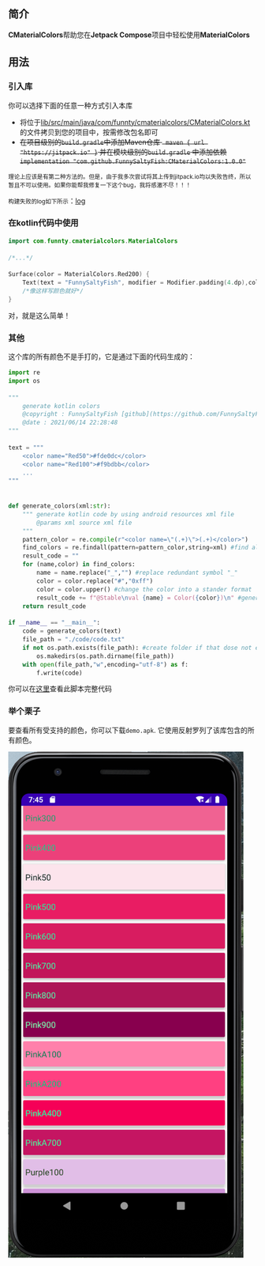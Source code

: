 ## 简介

**CMaterialColors**帮助您在**Jetpack Compose**项目中轻松使用**MaterialColors**

## 用法

### 引入库

你可以选择下面的任意一种方式引入本库

- 将位于[lib/src/main/java/com/funnty/cmaterialcolors/CMaterialColors.kt](/lib/src/main/java/com/funnty/cmaterialcolors/CMaterialColors.kt) 的文件拷贝到您的项目中，按需修改包名即可
- <del>在项目级别的`build.gradle`中添加Maven仓库 ` maven { url "https://jitpack.io" }` 并在模块级别的`build.gradle` 中添加依赖`implementation "com.github.FunnySaltyFish:CMaterialColors:1.0.0"` </del>

<small>理论上应该是有第二种方法的。但是，由于我多次尝试将其上传到jitpack.io均以失败告终，所以暂且不可以使用。如果你能帮我修复一下这个bug，我将感激不尽！！！</small>

<small>构建失败的log如下所示</small>：[log](https://jitpack.io/com/github/FunnySaltyFish/CMaterialColors/1.0.19/build.log)



### 在kotlin代码中使用

```kotlin
import com.funnty.cmaterialcolors.MaterialColors

/*...*/

Surface(color = MaterialColors.Red200) {
    Text(text = "FunnySaltyFish", modifier = Modifier.padding(4.dp),color = MaterialColors.PurpleA700)
    /*像这样写颜色就好*/
}
```

对，就是这么简单！



### 其他

这个库的所有颜色不是手打的，它是通过下面的代码生成的：

```python
import re
import os

"""
    generate kotlin colors
    @copyright : FunnySaltyFish [github](https://github.com/FunnySaltyFish)
    @date : 2021/06/14 22:28:48
"""

text = """
    <color name="Red50">#fde0dc</color>
    <color name="Red100">#f9bdbb</color>
    ...
"""


def generate_colors(xml:str):
    """ generate kotlin code by using android resources xml file
        @params xml source xml file 
    """
    pattern_color = re.compile(r"<color name=\"(.+)\">(.+)</color>")
    find_colors = re.findall(pattern=pattern_color,string=xml) #find all colors by re module
    result_code = ""
    for (name,color) in find_colors:
        name = name.replace("_","") #replace redundant symbol "_" 
        color = color.replace("#","0xff")
        color = color.upper() #change the color into a stander format 
        result_code += f"@Stable\nval {name} = Color({color})\n" #generate the kotlin code
    return result_code

if __name__ == "__main__":
    code = generate_colors(text)
    file_path = "./code/code.txt"
    if not os.path.exists(file_path): #create folder if that dose not exist
        os.makedirs(os.path.dirname(file_path))
    with open(file_path,"w",encoding="utf-8") as f:
        f.write(code)
```

你可以在[这里](generate_code_by_xml.py)查看此脚本完整代码



### 举个栗子

要查看所有受支持的颜色，你可以下载`demo.apk`. 它使用反射罗列了该库包含的所有颜色。



![screen_1.png](https://raw.githubusercontent.com/FunnySaltyFish/CMaterialColors/master/screen_1.png)
